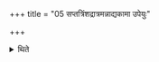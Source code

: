 +++
title = "05 सप्तत्रिंशद्रात्रमन्नाद्यकामा उपेयुः"

+++

<details><summary>थिते</summary>

सप्तत्रिंशद्रात्रमन्नाद्यकामा उपेयुः ५
</details>
